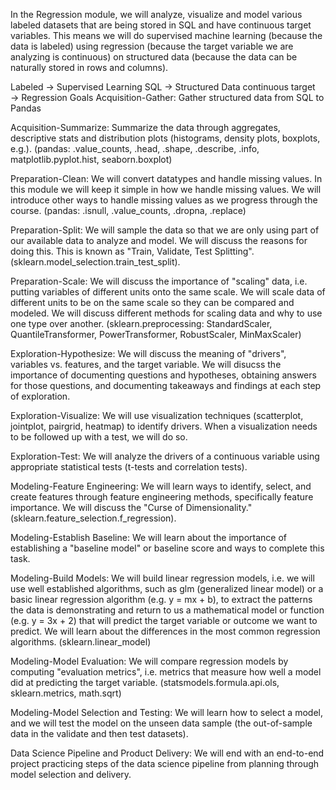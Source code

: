 In the Regression module, we will analyze, visualize and model various labeled datasets that are being stored in SQL and have continuous target variables. This means we will do supervised machine learning (because the data is labeled) using regression (because the target variable we are analyzing is continuous) on structured data (because the data can be naturally stored in rows and columns).

Labeled 
→
 Supervised Learning
SQL 
→
 Structured Data
continuous target 
→
 Regression
Goals
Acquisition-Gather: Gather structured data from SQL to Pandas

Acquisition-Summarize: Summarize the data through aggregates, descriptive stats and distribution plots (histograms, density plots, boxplots, e.g.). (pandas: .value_counts, .head, .shape, .describe, .info, matplotlib.pyplot.hist, seaborn.boxplot)

Preparation-Clean: We will convert datatypes and handle missing values. In this module we will keep it simple in how we handle missing values. We will introduce other ways to handle missing values as we progress through the course. (pandas: .isnull, .value_counts, .dropna, .replace)

Preparation-Split: We will sample the data so that we are only using part of our available data to analyze and model. We will discuss the reasons for doing this. This is known as "Train, Validate, Test Splitting". (sklearn.model_selection.train_test_split).

Preparation-Scale: We will discuss the importance of "scaling" data, i.e. putting variables of different units onto the same scale. We will scale data of different units to be on the same scale so they can be compared and modeled. We will discuss different methods for scaling data and why to use one type over another. (sklearn.preprocessing: StandardScaler, QuantileTransformer, PowerTransformer, RobustScaler, MinMaxScaler)

Exploration-Hypothesize: We will discuss the meaning of "drivers", variables vs. features, and the target variable. We will disucss the importance of documenting questions and hypotheses, obtaining answers for those questions, and documenting takeaways and findings at each step of exploration.

Exploration-Visualize: We will use visualization techniques (scatterplot, jointplot, pairgrid, heatmap) to identify drivers. When a visualization needs to be followed up with a test, we will do so.

Exploration-Test: We will analyze the drivers of a continuous variable using appropriate statistical tests (t-tests and correlation tests).

Modeling-Feature Engineering: We will learn ways to identify, select, and create features through feature engineering methods, specifically feature importance. We will discuss the "Curse of Dimensionality." (sklearn.feature_selection.f_regression).

Modeling-Establish Baseline: We will learn about the importance of establishing a "baseline model" or baseline score and ways to complete this task.

Modeling-Build Models: We will build linear regression models, i.e. we will use well established algorithms, such as glm (generalized linear model) or a basic linear regression algorithm (e.g. y = mx + b), to extract the patterns the data is demonstrating and return to us a mathematical model or function (e.g. y = 3x + 2) that will predict the target variable or outcome we want to predict. We will learn about the differences in the most common regression algorithms. (sklearn.linear_model)

Modeling-Model Evaluation: We will compare regression models by computing "evaluation metrics", i.e. metrics that measure how well a model did at predicting the target variable. (statsmodels.formula.api.ols, sklearn.metrics, math.sqrt)

Modeling-Model Selection and Testing: We will learn how to select a model, and we will test the model on the unseen data sample (the out-of-sample data in the validate and then test datasets).

Data Science Pipeline and Product Delivery: We will end with an end-to-end project practicing steps of the data science pipeline from planning through model selection and delivery.